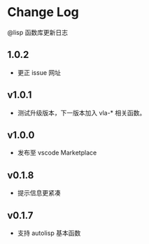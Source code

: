 # Change Log
@lisp 函数库更新日志

## 1.0.2
- 更正 issue 网址

## v1.0.1
- 测试升级版本，下一版本加入 vla-* 相关函数。

## v1.0.0
- 发布至 vscode Marketplace

## v0.1.8
- 提示信息更紧凑

## v0.1.7
- 支持 autolisp 基本函数

